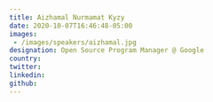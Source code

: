 ```yaml
---
title: Aizhamal Nurmamat Kyzy
date: 2020-10-07T16:46:48-05:00
images:
 - /images/speakers/aizhamal.jpg
designation: Open Source Program Manager @ Google
country: 
twitter: 
linkedin: 
github: 
---
```


